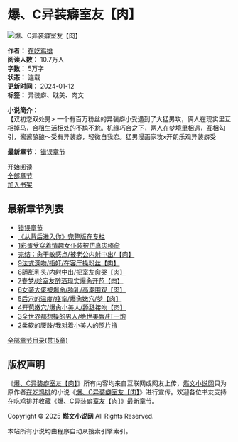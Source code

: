 # 爆、C异装癖室友【肉】

![爆、C异装癖室友【肉】](https://www.aliciaunger.com/images/24150/76202f1e7f41cac5ccb801fdf7af9d88.jpg)

**作者：** [在吃鸡排](https://www.aliciaunger.com/zuozhe/%E5%9C%A8%E5%90%83%E9%B8%A1%E6%8E%92/ "在吃鸡排")  
**阅读人数：** 10.7万人  
**字数：** 5万字  
**状态：** 连载  
**更新时间：** 2024-01-12  
**标签：** 异装癖、耽美、肉文

**小说简介：**  
【双初恋双处男> 一个有百万粉丝的异装癖小受遇到了大猛男攻，俩人在现实里互相掉马，合租生活相处的不尴不尬。机缘巧合之下，两人在梦境里相遇，互相勾引，酱酱酿酿～受有异装癖，轻微自我恋。猛男漫画家攻x开朗乐观异装癖受

**最新章节：** [错误章节](/xiaoshuo/igiab/ifgedb.html "错误章节")

[开始阅读](/xiaoshuo/igiab/ifgeij.html)  
[全部章节](https://www.aliciaunger.com/xs_igiab/1/)  
[加入书架](javascript:addbookcase('igiab','%e7%88%86%e3%80%81C%e5%bc%82%e8%a3%85%e7%99%96%e5%ae%a4%e5%8f%8b%e3%80%90%e8%82%89%e3%80%91');)

## 最新章节列表
- [错误章节](/xiaoshuo/igiab/ifgedb.html)
- [《从背后进入你》完整版在专栏](/xiaoshuo/igiab/ifgedd.html)
- [1彩蛋受穿着情趣女仆装被仿真肉棒肏](/xiaoshuo/igiab/ifgedh.html)
- [完结：肏干敏感点/被老公内射中出/【肉】](/xiaoshuo/igiab/ifgeda.html)
- [9法式深吻/指奸/在客厅操粉丝【肉】](/xiaoshuo/igiab/ifgeed.html)
- [8舔舐乳头/内射中出/把室友肏哭【肉】](/xiaoshuo/igiab/ifgeeg.html)
- [7春梦/趁室友醉酒现实爆肏开苞【肉】](/xiaoshuo/igiab/ifgeea.html)
- [6女装大佬被爆肏/舔乳/高潮围观【肉】](/xiaoshuo/igiab/ifgefg.html)
- [5后穴的温度/痉挛/爆肏嫩穴/梦【肉】](/xiaoshuo/igiab/ifgefa.html)
- [4开苞嫩穴/爆肏小美人/舔舐接吻【肉】](/xiaoshuo/igiab/ifgege.html)
- [3全世界都想操的男人/绝世美臀/打一炮](/xiaoshuo/igiab/ifgegi.html)
- [2柔软的腰肢/我对着小美人的照片撸](/xiaoshuo/igiab/ifgehd.html)

[全部章节目录(共15章)](https://www.aliciaunger.com/xs_igiab/1/)

## 版权声明
《[爆、C异装癖室友【肉】](https://www.aliciaunger.com/book/igiab/ "爆、C异装癖室友【肉】")》所有内容均来自互联网或网友上传，[燃文小说网](/ "燃文小说网")只为原作者[在吃鸡排](https://www.aliciaunger.com/zuozhe/%E5%9C%A8%E5%90%83%E9%B8%A1%E6%8E%92/ "在吃鸡排")的小说《[爆、C异装癖室友【肉】](https://www.aliciaunger.com/book/igiab/ "爆、C异装癖室友【肉】")》进行宣传。欢迎各位书友支持[在吃鸡排](https://www.aliciaunger.com/zuozhe/%E5%9C%A8%E5%90%83%E9%B8%A1%E6%8E%92/ "在吃鸡排")并收藏《[爆、C异装癖室友【肉】](https://www.aliciaunger.com/book/igiab/ "爆、C异装癖室友【肉】")》最新章节。

Copyright © 2025 **燃文小说网** All Rights Reserved.

本站所有小说均由程序自动从搜索引擎索引。
